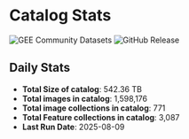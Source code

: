 # Catalog Stats

![GEE Community Datasets](https://img.shields.io/endpoint?url=https://gist.githubusercontent.com/samapriya/34bc0c1280d475d3a69e3b60a706226e/raw/community.json)
![GitHub Release](https://img.shields.io/github/v/release/samapriya/awesome-gee-community-datasets)

## Daily Stats

<!-- START_MARKER -->
* **Total Size of catalog**: 542.36 TB
* **Total images in catalog**: 1,598,176
* **Total image collections in catalog**: 771
* **Total Feature collections in catalog**: 3,087
* **Last Run Date**: 2025-08-09
<!-- END_MARKER -->
